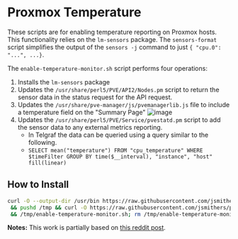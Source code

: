 # Proxmox Temperature
These scripts are for enabling temperature reporting on Proxmox hosts. This functionality relies on the `lm-sensors` package. The `sensors-format` script simplifies the output of the `sensors -j` command to just `{ "cpu.0": "...", ...}`.

The `enable-temperature-monitor.sh` script performs four operations:
1. Installs the `lm-sensors` package
2. Updates the `/usr/share/perl5/PVE/API2/Nodes.pm` script to return the sensor data in the status request for the API request.
3. Updates the `/usr/share/pve-manager/js/pvemanagerlib.js` file to include a temperature field on the "Summary Page"
![image](https://github.com/jsmithers/proxmox-temperature/assets/9978858/9a499597-0646-4271-981c-517c493eb6b6)
4. Updates the `/usr/share/perl5/PVE/Service/pvestatd.pm` script to add the sensor data to any external metrics reporting.
   * In Telgraf the data can be queried using a query similar to the following.
   * `SELECT mean("temperature") FROM "cpu_temperature" WHERE $timeFilter GROUP BY time($__interval), "instance", "host" fill(linear)`

## How to Install
```bash
curl -O --output-dir /usr/bin https://raw.githubusercontent.com/jsmithers/proxmox-temperature/main/sensors-format && chmod 775 /usr/bin/sensors-format \
 && pushd /tmp && curl -O https://raw.githubusercontent.com/jsmithers/proxmox-temperature/main/enable-temperature-monitor.sh && chmod 775 enable-temperature-monitor.sh \
 && /tmp/enable-temperature-monitor.sh; rm /tmp/enable-temperature-monitor.sh; popd
```

**Notes:**
This work is partially based on [this reddit post](https://www.reddit.com/r/homelab/comments/rhq56e/displaying_cpu_temperature_in_proxmox_summery_in/).
